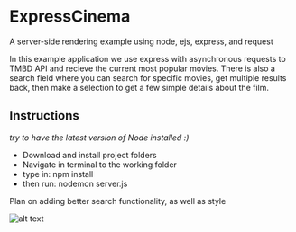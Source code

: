 # ExpressCinema

A server-side rendering example using node, ejs, express, and request

In this example application we use express with asynchronous requests to TMBD API and recieve
the current most popular movies.
There is also a search field where you can search for specific movies, get multiple results back,
then make a selection to get a few simple details about the film.

<h2>Instructions</h2>
<span>
  <i>try to have the latest version of Node installed :)</i>
</span>
<span>
   <ul>
     <li>Download and install project folders</li>
     <li>Navigate in terminal to the working folder</li>
     <li>type in: npm install</li>
     <li>then run: nodemon server.js</li>
   </ul>
</span>

<div>
  <span>Plan on adding better search functionality, as well as style</span>
</div>


![alt text](https://static.vecteezy.com/system/resources/previews/000/157/184/non_2x/retro-movie-cinema-vector-background.jpg)
